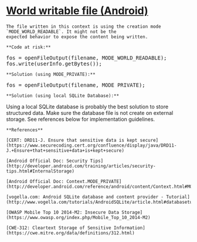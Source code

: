 # [World writable file (Android)](http://find-sec-bugs.github.io/bugs.htm#ANDROID_WORLD_WRITABLE)

    The file written in this context is using the creation mode `MODE_WORLD_READABLE`. It might not be the
    expected behavior to expose the content being written.

    **Code at risk:**  

<pre>
fos = openFileOutput(filename, MODE_WORLD_READABLE);
fos.write(userInfo.getBytes());
</pre>

    **Solution (using MODE_PRIVATE):**  

<pre>
fos = openFileOutput(filename, MODE_PRIVATE);
</pre>

    **Solution (using local SQLite Database):**  

Using a local SQLite database is probably the best solution to store structured data. Make sure the database file is not
create on external storage. See references below for implementation guidelines.

    **References**  

    [CERT: DRD11-J. Ensure that sensitive data is kept secure](https://www.securecoding.cert.org/confluence/display/java/DRD11-J.+Ensure+that+sensitive+data+is+kept+secure)  

    [Android Official Doc: Security Tips](http://developer.android.com/training/articles/security-tips.html#InternalStorage)  

    [Android Official Doc: Context.MODE_PRIVATE](http://developer.android.com/reference/android/content/Context.html#MODE_PRIVATE)  

    [vogella.com: Android SQLite database and content provider - Tutorial](http://www.vogella.com/tutorials/AndroidSQLite/article.html#databasetutorial_database)  

    [OWASP Mobile Top 10 2014-M2: Insecure Data Storage](https://www.owasp.org/index.php/Mobile_Top_10_2014-M2)  

    [CWE-312: Cleartext Storage of Sensitive Information](https://cwe.mitre.org/data/definitions/312.html)
